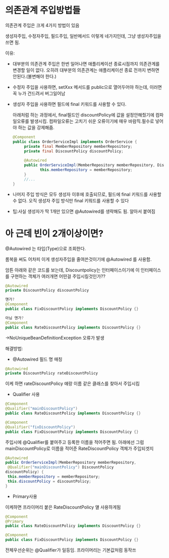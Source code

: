 # 의존관계 주입방법들

의존관계 주입은 크게 4가지 방법이 있음

생성자주입, 수정자주입, 필드주입, 일반메서드 이렇게 네가지인데, 그냥 생성자주입을 쓰면 됨. 

이유:

- 대부분의 의존관계 주입은 한번 일어나면 애플리케이션 종료시점까지 의존관계를 변경할 일이 없다. 오히려 대부분의 의존관계는 애플리케이션 종료 전까지 변하면 안된다.(불변해야 한다.)
- 수정자 주입을 사용하면, setXxx 메서드를 public으로 열어두어야 하는데, 이러면 꼭 누가 건드려서 버그일어남
- 생성자 주입을 사용하면 필드에 final 키워드를 사용할 수 있다.

    아래처럼 하는 과정에서, final필드인 discountPolicy에 값을 설정안해줬기에 컴파일오류를 발생시킴. 컴파일오류는 고치기 쉬운 오류이기에 매우 바람직.필수로 넣어야 하는 값을 강제해줌.

    ```java
    @Component
    public class OrderServiceImpl implements OrderService {
    	 private final MemberRepository memberRepository;
    	 private final DiscountPolicy discountPolicy;
    	 
    	 @Autowired
    	 public OrderServiceImpl(MemberRepository memberRepository, DiscountPolicy discountPolicy) {
    			this.memberRepository = memberRepository;
    	 }
    	 //...
    }
    ```

- 나머지 주입 방식은 모두 생성자 이후에 호출되므로, 필드에 final 키워드를 사용할 수 없다. 오직 생성자 주입 방식만 final 키워드를 사용할 수 있다

- 팁:사실 생성자가 딱 1개만 있으면 @Autowired를 생략해도 됨. 알아서 붙여짐

# 아 근데 빈이 2개이상이면?

@Autowired 는 타입(Type)으로 조회한다. 

롬복을 써도 어차피 이게 생성자주입을 줄여쓴것이기에 @Autowired 를 사용함. 

암튼 아래와 같은 코드를 보는데, Discountpolicy는 인터페이스이기에 이 인터페이스를 구현하는 객체가 여러개면 어떤걸 주입시킬것인가??

```java
@Autowired
private DiscountPolicy discountPolicy
```

```java
얜가?
@Component
public class FixDiscountPolicy implements DiscountPolicy {}
```

```java
아님 얜가?
@Component
public class RateDiscountPolicy implements DiscountPolicy {}
```

→NoUniqueBeanDefinitionException 오류가 발생

해결방법:

- @Autowired 필드 명 매칭

```java
@Autowired
private DiscountPolicy rateDiscountPolicy
```

이케 하면 rateDiscountPolicy 얘랑 이름 같은 클래스를 찾아서 주입시킴

- Qualifier 사용

```java
@Component
@Qualifier("mainDiscountPolicy")
public class RateDiscountPolicy implements DiscountPolicy {}
```

```java
@Component
@Qualifier("fixDiscountPolicy")
public class FixDiscountPolicy implements DiscountPolicy {}
```

주입시에 @Qualifier를 붙여주고 등록한 이름을 적어주면 됨. 아래에선 그럼 mainDiscountPolicy로 이름을 적어준 RateDiscountPolicy 객체가 주입되겟지

```java
@Autowired
public OrderServiceImpl(MemberRepository memberRepository,
 @Qualifier("mainDiscountPolicy") DiscountPolicy 
discountPolicy) {
 this.memberRepository = memberRepository;
 this.discountPolicy = discountPolicy;
}
```

- Primary사용

이케하면 프라이머리 붙은 RateDiscountPolicy 얠 사용하게됨

```java
@Component
@Primary
public class RateDiscountPolicy implements DiscountPolicy {}

@Component
public class FixDiscountPolicy implements DiscountPolicy {}
```

전체우선순위는 @Qualifier가 일등임. 프라이머리는 기본값처럼 동작쓰
